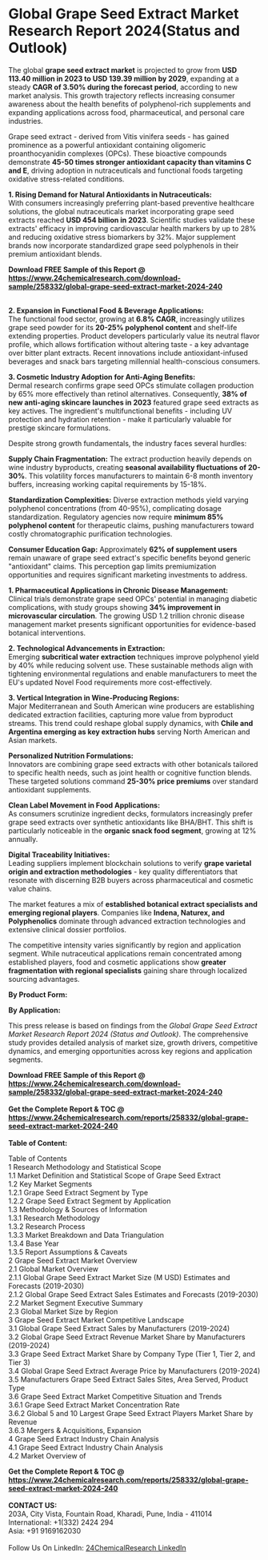 <h1>Global Grape Seed Extract Market Research Report 2024(Status and Outlook)</h1><p>The global <strong>grape seed extract market</strong> is projected to grow from <strong>USD 113.40 million in 2023 to USD 139.39 million by 2029</strong>, expanding at a steady <strong>CAGR of 3.50% during the forecast period</strong>, according to new market analysis. This growth trajectory reflects increasing consumer awareness about the health benefits of polyphenol-rich supplements and expanding applications across food, pharmaceutical, and personal care industries.</p><p>Grape seed extract - derived from Vitis vinifera seeds - has gained prominence as a powerful antioxidant containing oligomeric proanthocyanidin complexes (OPCs). These bioactive compounds demonstrate <strong>45-50 times stronger antioxidant capacity than vitamins C and E</strong>, driving adoption in nutraceuticals and functional foods targeting oxidative stress-related conditions.</p><p><strong>1. Rising Demand for Natural Antioxidants in Nutraceuticals:</strong><br>
With consumers increasingly preferring plant-based preventive healthcare solutions, the global nutraceuticals market incorporating grape seed extracts reached <strong>USD 454 billion in 2023</strong>. Scientific studies validate these extracts' efficacy in improving cardiovascular health markers by up to 28% and reducing oxidative stress biomarkers by 32%. Major supplement brands now incorporate standardized grape seed polyphenols in their premium antioxidant blends.</p><div><b>Download FREE Sample of this Report @ 
            <a href="https://www.24chemicalresearch.com/download-sample/258332/global-grape-seed-extract-market-2024-240">
            https://www.24chemicalresearch.com/download-sample/258332/global-grape-seed-extract-market-2024-240</a></b></div><br><p><strong>2. Expansion in Functional Food &amp; Beverage Applications:</strong><br>
The functional food sector, growing at <strong>6.8% CAGR</strong>, increasingly utilizes grape seed powder for its <strong>20-25% polyphenol content</strong> and shelf-life extending properties. Product developers particularly value its neutral flavor profile, which allows fortification without altering taste - a key advantage over bitter plant extracts. Recent innovations include antioxidant-infused beverages and snack bars targeting millennial health-conscious consumers.</p><p><strong>3. Cosmetic Industry Adoption for Anti-Aging Benefits:</strong><br>
Dermal research confirms grape seed OPCs stimulate collagen production by 65% more effectively than retinol alternatives. Consequently, <strong>38% of new anti-aging skincare launches in 2023</strong> featured grape seed extracts as key actives. The ingredient's multifunctional benefits - including UV protection and hydration retention - make it particularly valuable for prestige skincare formulations.</p><p>Despite strong growth fundamentals, the industry faces several hurdles:</p><p><strong>Supply Chain Fragmentation:</strong> The extract production heavily depends on wine industry byproducts, creating <strong>seasonal availability fluctuations of 20-30%</strong>. This volatility forces manufacturers to maintain 6-8 month inventory buffers, increasing working capital requirements by 15-18%.</p><p><strong>Standardization Complexities:</strong> Diverse extraction methods yield varying polyphenol concentrations (from 40-95%), complicating dosage standardization. Regulatory agencies now require <strong>minimum 85% polyphenol content</strong> for therapeutic claims, pushing manufacturers toward costly chromatographic purification technologies.</p><p><strong>Consumer Education Gap:</strong> Approximately <strong>62% of supplement users</strong> remain unaware of grape seed extract's specific benefits beyond generic "antioxidant" claims. This perception gap limits premiumization opportunities and requires significant marketing investments to address.</p><p><strong>1. Pharmaceutical Applications in Chronic Disease Management:</strong><br>
Clinical trials demonstrate grape seed OPCs' potential in managing diabetic complications, with study groups showing <strong>34% improvement in microvascular circulation</strong>. The growing USD 1.2 trillion chronic disease management market presents significant opportunities for evidence-based botanical interventions.</p><p><strong>2. Technological Advancements in Extraction:</strong><br>
Emerging <strong>subcritical water extraction</strong> techniques improve polyphenol yield by 40% while reducing solvent use. These sustainable methods align with tightening environmental regulations and enable manufacturers to meet the EU's updated Novel Food requirements more cost-effectively.</p><p><strong>3. Vertical Integration in Wine-Producing Regions:</strong><br>
Major Mediterranean and South American wine producers are establishing dedicated extraction facilities, capturing more value from byproduct streams. This trend could reshape global supply dynamics, with <strong>Chile and Argentina emerging as key extraction hubs</strong> serving North American and Asian markets.</p><p><strong>Personalized Nutrition Formulations:</strong><br>
	Innovators are combining grape seed extracts with other botanicals tailored to specific health needs, such as joint health or cognitive function blends. These targeted solutions command <strong>25-30% price premiums</strong> over standard antioxidant supplements.</p><p><strong>Clean Label Movement in Food Applications:</strong><br>
	As consumers scrutinize ingredient decks, formulators increasingly prefer grape seed extracts over synthetic antioxidants like BHA/BHT. This shift is particularly noticeable in the <strong>organic snack food segment</strong>, growing at 12% annually.</p><p><strong>Digital Traceability Initiatives:</strong><br>
	Leading suppliers implement blockchain solutions to verify <strong>grape varietal origin and extraction methodologies</strong> - key quality differentiators that resonate with discerning B2B buyers across pharmaceutical and cosmetic value chains.</p><p>The market features a mix of <strong>established botanical extract specialists and emerging regional players</strong>. Companies like <strong>Indena, Naturex, and Polyphenolics</strong> dominate through advanced extraction technologies and extensive clinical dossier portfolios.</p><p>The competitive intensity varies significantly by region and application segment. While nutraceutical applications remain concentrated among established players, food and cosmetic applications show <strong>greater fragmentation with regional specialists</strong> gaining share through localized sourcing advantages.</p><p><strong>By Product Form:</strong></p><p><strong>By Application:</strong></p><p>This press release is based on findings from the <em>Global Grape Seed Extract Market Research Report 2024 (Status and Outlook)</em>. The comprehensive study provides detailed analysis of market size, growth drivers, competitive dynamics, and emerging opportunities across key regions and application segments.</p><div><b>Download FREE Sample of this Report @ 
            <a href="https://www.24chemicalresearch.com/download-sample/258332/global-grape-seed-extract-market-2024-240">
            https://www.24chemicalresearch.com/download-sample/258332/global-grape-seed-extract-market-2024-240</a></b></div><br><div><b>Get the Complete Report & TOC @ 
            <a href="https://www.24chemicalresearch.com/reports/258332/global-grape-seed-extract-market-2024-240">
            https://www.24chemicalresearch.com/reports/258332/global-grape-seed-extract-market-2024-240</a></b></div><br>
            <b>Table of Content:</b><p>Table of Contents<br />
1 Research Methodology and Statistical Scope<br />
1.1 Market Definition and Statistical Scope of Grape Seed Extract<br />
1.2 Key Market Segments<br />
1.2.1 Grape Seed Extract Segment by Type<br />
1.2.2 Grape Seed Extract Segment by Application<br />
1.3 Methodology & Sources of Information<br />
1.3.1 Research Methodology<br />
1.3.2 Research Process<br />
1.3.3 Market Breakdown and Data Triangulation<br />
1.3.4 Base Year<br />
1.3.5 Report Assumptions & Caveats<br />
2 Grape Seed Extract Market Overview<br />
2.1 Global Market Overview<br />
2.1.1 Global Grape Seed Extract Market Size (M USD) Estimates and Forecasts (2019-2030)<br />
2.1.2 Global Grape Seed Extract Sales Estimates and Forecasts (2019-2030)<br />
2.2 Market Segment Executive Summary<br />
2.3 Global Market Size by Region<br />
3 Grape Seed Extract Market Competitive Landscape<br />
3.1 Global Grape Seed Extract Sales by Manufacturers (2019-2024)<br />
3.2 Global Grape Seed Extract Revenue Market Share by Manufacturers (2019-2024)<br />
3.3 Grape Seed Extract Market Share by Company Type (Tier 1, Tier 2, and Tier 3)<br />
3.4 Global Grape Seed Extract Average Price by Manufacturers (2019-2024)<br />
3.5 Manufacturers Grape Seed Extract Sales Sites, Area Served, Product Type<br />
3.6 Grape Seed Extract Market Competitive Situation and Trends<br />
3.6.1 Grape Seed Extract Market Concentration Rate<br />
3.6.2 Global 5 and 10 Largest Grape Seed Extract Players Market Share by Revenue<br />
3.6.3 Mergers & Acquisitions, Expansion<br />
4 Grape Seed Extract Industry Chain Analysis<br />
4.1 Grape Seed Extract Industry Chain Analysis<br />
4.2 Market Overview of</p><div><b>Get the Complete Report & TOC @ 
            <a href="https://www.24chemicalresearch.com/reports/258332/global-grape-seed-extract-market-2024-240">
            https://www.24chemicalresearch.com/reports/258332/global-grape-seed-extract-market-2024-240</a></b></div><br><b>CONTACT US:</b><br>
            203A, City Vista, Fountain Road, Kharadi, Pune, India - 411014<br>
            International: +1(332) 2424 294<br>
            Asia: +91 9169162030 <br><br>
            Follow Us On LinkedIn: <a href="https://www.linkedin.com/company/24chemicalresearch/">24ChemicalResearch LinkedIn</a>